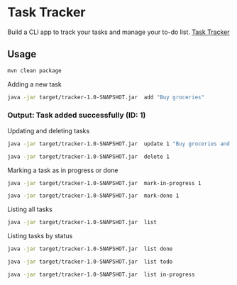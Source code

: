 # Task Tracker

Build a CLI app to track your tasks and manage your to-do list.
[Task Tracker](https://roadmap.sh/projects/task-tracker)
## Usage

```bash
mvn clean package
```

Adding a new task
```bash
java -jar target/tracker-1.0-SNAPSHOT.jar  add "Buy groceries"
```
### Output: Task added successfully (ID: 1)


Updating and deleting tasks
```bash
java -jar target/tracker-1.0-SNAPSHOT.jar  update 1 "Buy groceries and cook dinner"
```

```bash
java -jar target/tracker-1.0-SNAPSHOT.jar  delete 1
```

Marking a task as in progress or done
```bash
java -jar target/tracker-1.0-SNAPSHOT.jar  mark-in-progress 1
```

```bash
java -jar target/tracker-1.0-SNAPSHOT.jar  mark-done 1
```

Listing all tasks
```bash
java -jar target/tracker-1.0-SNAPSHOT.jar  list
```

Listing tasks by status
```bash
java -jar target/tracker-1.0-SNAPSHOT.jar  list done
```

```bash
java -jar target/tracker-1.0-SNAPSHOT.jar  list todo
```

```bash
java -jar target/tracker-1.0-SNAPSHOT.jar  list in-progress
```
